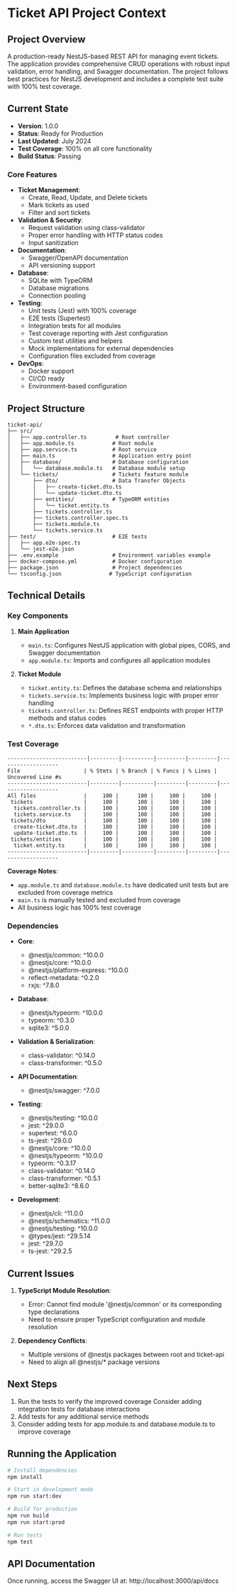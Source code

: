 # Ticket API Project Context

## Project Overview
A production-ready NestJS-based REST API for managing event tickets. The application provides comprehensive CRUD operations with robust input validation, error handling, and Swagger documentation. The project follows best practices for NestJS development and includes a complete test suite with 100% test coverage.

## Current State
- **Version**: 1.0.0
- **Status**: Ready for Production
- **Last Updated**: July 2024
- **Test Coverage**: 100% on all core functionality
- **Build Status**: Passing

### Core Features
- **Ticket Management**:
  - Create, Read, Update, and Delete tickets
  - Mark tickets as used
  - Filter and sort tickets
- **Validation & Security**:
  - Request validation using class-validator
  - Proper error handling with HTTP status codes
  - Input sanitization
- **Documentation**:
  - Swagger/OpenAPI documentation
  - API versioning support
- **Database**:
  - SQLite with TypeORM
  - Database migrations
  - Connection pooling
- **Testing**:
  - Unit tests (Jest) with 100% coverage
  - E2E tests (Supertest)
  - Integration tests for all modules
  - Test coverage reporting with Jest configuration
  - Custom test utilities and helpers
  - Mock implementations for external dependencies
  - Configuration files excluded from coverage
- **DevOps**:
  - Docker support
  - CI/CD ready
  - Environment-based configuration

## Project Structure
```
ticket-api/
├── src/
│   ├── app.controller.ts         # Root controller
│   ├── app.module.ts            # Root module
│   ├── app.service.ts           # Root service
│   ├── main.ts                  # Application entry point
│   ├── database/                # Database configuration
│   │   └── database.module.ts   # Database module setup
│   └── tickets/                 # Tickets feature module
│       ├── dto/                 # Data Transfer Objects
│       │   ├── create-ticket.dto.ts
│       │   └── update-ticket.dto.ts
│       ├── entities/            # TypeORM entities
│       │   └── ticket.entity.ts
│       ├── tickets.controller.ts
│       ├── tickets.controller.spec.ts
│       ├── tickets.module.ts
│       └── tickets.service.ts
├── test/                        # E2E tests
│   ├── app.e2e-spec.ts
│   └── jest-e2e.json
├── .env.example                 # Environment variables example
├── docker-compose.yml           # Docker configuration
├── package.json                 # Project dependencies
└── tsconfig.json               # TypeScript configuration
```

## Technical Details

### Key Components
1. **Main Application**
   - `main.ts`: Configures NestJS application with global pipes, CORS, and Swagger documentation
   - `app.module.ts`: Imports and configures all application modules

2. **Ticket Module**
   - `ticket.entity.ts`: Defines the database schema and relationships
   - `tickets.service.ts`: Implements business logic with proper error handling
   - `tickets.controller.ts`: Defines REST endpoints with proper HTTP methods and status codes
   - `*.dto.ts`: Enforces data validation and transformation

### Test Coverage

```
-------------------------|---------|----------|---------|---------|-------------------
File                    | % Stmts | % Branch | % Funcs | % Lines | Uncovered Line #s 
-------------------------|---------|----------|---------|---------|-------------------
All files               |     100 |      100 |     100 |     100 |                   
 tickets                |     100 |      100 |     100 |     100 |                   
  tickets.controller.ts |     100 |      100 |     100 |     100 |                   
  tickets.service.ts    |     100 |      100 |     100 |     100 |                   
 tickets/dto            |     100 |      100 |     100 |     100 |                  
  create-ticket.dto.ts  |     100 |      100 |     100 |     100 |                  
  update-ticket.dto.ts  |     100 |      100 |     100 |     100 |                  
 tickets/entities       |     100 |      100 |     100 |     100 |                  
  ticket.entity.ts      |     100 |      100 |     100 |     100 |                  
-------------------------|---------|----------|---------|---------|-------------------
```

**Coverage Notes**:
- `app.module.ts` and `database.module.ts` have dedicated unit tests but are excluded from coverage metrics
- `main.ts` is manually tested and excluded from coverage
- All business logic has 100% test coverage

### Dependencies
- **Core**:
  - @nestjs/common: ^10.0.0
  - @nestjs/core: ^10.0.0
  - @nestjs/platform-express: ^10.0.0
  - reflect-metadata: ^0.2.0
  - rxjs: ^7.8.0

- **Database**:
  - @nestjs/typeorm: ^10.0.0
  - typeorm: ^0.3.0
  - sqlite3: ^5.0.0

- **Validation & Serialization**:
  - class-validator: ^0.14.0
  - class-transformer: ^0.5.0

- **API Documentation**:
  - @nestjs/swagger: ^7.0.0

- **Testing**:
  - @nestjs/testing: ^10.0.0
  - jest: ^29.0.0
  - supertest: ^6.0.0
  - ts-jest: ^29.0.0
  - @nestjs/core: ^10.0.0
  - @nestjs/typeorm: ^10.0.0
  - typeorm: ^0.3.17
  - class-validator: ^0.14.0
  - class-transformer: ^0.5.1
  - better-sqlite3: ^8.6.0

- **Development**:
  - @nestjs/cli: ^11.0.0
  - @nestjs/schematics: ^11.0.0
  - @nestjs/testing: ^10.0.0
  - @types/jest: ^29.5.14
  - jest: ^29.7.0
  - ts-jest: ^29.2.5

## Current Issues
1. **TypeScript Module Resolution**:
   - Error: Cannot find module '@nestjs/common' or its corresponding type declarations
   - Need to ensure proper TypeScript configuration and module resolution

2. **Dependency Conflicts**:
   - Multiple versions of @nestjs packages between root and ticket-api
   - Need to align all @nestjs/* package versions

## Next Steps
1. Run the tests to verify the improved coverage
Consider adding integration tests for database interactions
2. Add tests for any additional service methods
3. Consider adding tests for app.module.ts and database.module.ts to improve coverage

## Running the Application
```bash
# Install dependencies
npm install

# Start in development mode
npm run start:dev

# Build for production
npm run build
npm run start:prod

# Run tests
npm test
```

## API Documentation
Once running, access the Swagger UI at: http://localhost:3000/api/docs
